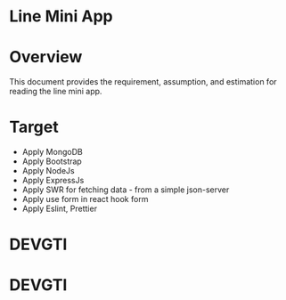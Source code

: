 # Line Mini App

# Overview

This document provides the requirement, assumption, and estimation for reading the line mini app.

# Target

- Apply MongoDB
- Apply Bootstrap
- Apply NodeJs
- Apply ExpressJs
- Apply SWR for fetching data - from a simple json-server
- Apply use form in react hook form
- Apply Eslint, Prettier
# DEVGTI
# DEVGTI
